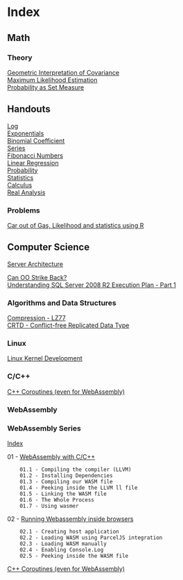 # Index

## Math
### Theory
[Geometric Interpretation of Covariance](texts/math/Statistics/GeometricInterpretationOfCovarianceMatrix.pdf)   
[Maximum Likelihood Estimation](texts/math/Statistics/maximumlikelihood.pdf)     
[Probability as Set Measure](texts/math/probability)

## Handouts
[Log](texts/math/Handout.Log.pdf)  
[Exponentials](texts/math/Handout.Exp.pdf)  
[Binomial Coefficient](texts/math/Handout.BinomialCoeffecient.pdf)  
[Series](texts/math/Handout.Series.pdf)  
[Fibonacci Numbers](texts/math/Handout.Fibonnaci.pdf)  
[Linear Regression](texts/math/Handout.LinearRegression.pdf)  
[Probability](texts/math/Handout.Probability.pdf)  
[Statistics](texts/math/Handout.Stats.pdf)  
[Calculus](texts/math/Handout.Calculus.pdf)  
[Real Analysis](texts/math/realanalysis.pdf)  

### Problems
[Car out of Gas, Likelihood and statistics using R](texts/math/Statistics/CarOutGas) 

## Computer Science

[Server Architecture](texts/dev/ServerArchitectureWindowsAPIandASPNET.pdf)   

[Can OO Strike Back?](books/TheTheoryOfObjects/CanOOStrikeBack.md)  
[Understanding SQL Server 2008 R2 Execution Plan - Part 1](texts/dev/Understanding%20SQL%20Server%202008%20R2%20Execution%20Plan%20-%20Part%201.pdf)   

### Algorithms and Data Structures

[Compression - LZ77](sources/javascript/compression/)  
[CRTD - Conflict-free Replicated Data Type](courses/kth-distributed-algorithms-1/crtd)    

### Linux

[Linux Kernel Development](sources/unix/moddev/readme.md)    

### C/C++

[C++ Coroutines (even for WebAssembly)](sources/cpp/coroutines/)  

### WebAssembly

### WebAssembly Series

[Index](/sources/webassembly)  

01 - [WebAssembly with C/C++](/sources/webassembly/wasm.001.md) 

        01.1 - Compiling the compiler (LLVM)  
        01.2 - Installing Dependencies  
        01.3 - Compiling our WASM file  
        01.4 - Peeking inside the LLVM ll file  
        01.5 - Linking the WASM file  
        01.6 - The Whole Process  
        01.7 - Using wasmer  

02 - [Running Webassembly inside browsers](/sources/webassembly/wasm.002.md) 

        02.1 - Creating host application  
        02.2 - Loading WASM using ParcelJS integration  
        02.3 - Loading WASM manually  
        02.4 - Enabling Console.Log  
        02.5 - Peeking inside the WASM file  

[C++ Coroutines (even for WebAssembly)](sources/cpp/coroutines/)  


